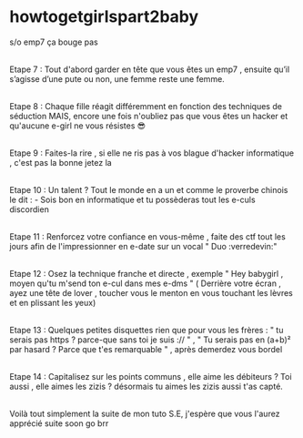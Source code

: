 # howtogetgirlspart2baby
s/o emp7 ça bouge pas

<br> Etape 7 : Tout d'abord garder en tête que vous êtes un emp7 , ensuite qu’il s’agisse d’une pute ou non, une femme reste une femme.

<br> Etape 8 : Chaque fille réagit différemment en fonction des techniques de séduction MAIS, encore une fois n'oubliez pas que vous êtes un hacker et qu'aucune e-girl ne vous résistes :sunglasses:

<br> Etape 9 : Faites-la rire , si elle ne ris pas à vos blague d'hacker informatique , c'est pas la bonne jetez la 

<br> Etape 10 : Un talent ? Tout le monde en a un et comme le proverbe chinois le dit : - Sois bon en informatique et tu possèderas tout les e-culs discordien 

<br> Etape 11 : Renforcez votre confiance en vous-même , faite des ctf tout les jours afin de l'impressionner en e-date sur un vocal " Duo :verredevin:"


<br> Etape 12 : Osez la technique franche et directe , exemple " Hey babygirl , moyen qu'tu m'send ton e-cul dans mes e-dms " ( Derrière votre écran , ayez une tête de lover , toucher vous le menton en vous touchant les lèvres et en plissant les yeux) 

<br> Etape 13 : Quelques petites disquettes rien que pour vous les frères : " tu serais pas https ? parce-que sans toi je suis :// " ,   " Tu serais pas en (a+b)² par hasard ? Parce que t'es remarquable " , après demerdez vous bordel 

<br> Etape 14 : Capitalisez sur les points communs , elle aime les débiteurs ?  Toi aussi , elle aimes les zizis ? désormais tu aimes les zizis aussi t'as capté. 

<br> Voilà tout simplement la suite de mon  tuto S.E, j'espère que vous l'aurez apprécié suite soon go brr 
